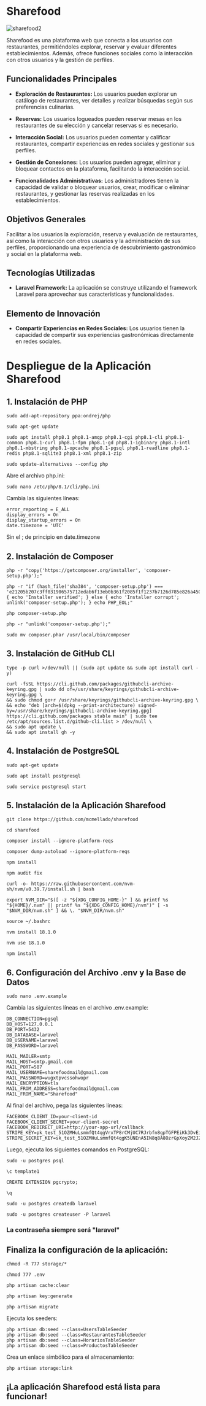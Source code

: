 # Sharefood

![sharefood2](https://github.com/mcmellado/sharefood/assets/113931748/8365c455-48f3-4e28-ac4a-148972599175)



Sharefood es una plataforma web que conecta a los usuarios con restaurantes, permitiéndoles explorar, reservar y evaluar diferentes establecimientos. Además, ofrece funciones sociales como la interacción con otros usuarios y la gestión de perfiles.

## Funcionalidades Principales

- **Exploración de Restaurantes:** Los usuarios pueden explorar un catálogo de restaurantes, ver detalles y realizar búsquedas según sus preferencias culinarias.
  
- **Reservas:** Los usuarios logueados pueden reservar mesas en los restaurantes de su elección y cancelar reservas si es necesario.

- **Interacción Social:** Los usuarios pueden comentar y calificar restaurantes, compartir experiencias en redes sociales y gestionar sus perfiles.

- **Gestión de Conexiones:** Los usuarios pueden agregar, eliminar y bloquear contactos en la plataforma, facilitando la interacción social.

- **Funcionalidades Administrativas:** Los administradores tienen la capacidad de validar o bloquear usuarios, crear, modificar o eliminar restaurantes, y gestionar las reservas realizadas en los establecimientos.

## Objetivos Generales

Facilitar a los usuarios la exploración, reserva y evaluación de restaurantes, así como la interacción con otros usuarios y la administración de sus perfiles, proporcionando una experiencia de descubrimiento gastronómico y social en la plataforma web.

## Tecnologías Utilizadas

- **Laravel Framework:** La aplicación se construye utilizando el framework Laravel para aprovechar sus características y funcionalidades.

## Elemento de Innovación

- **Compartir Experiencias en Redes Sociales:** Los usuarios tienen la capacidad de compartir sus experiencias gastronómicas directamente en redes sociales.

# Despliegue de la Aplicación Sharefood

## 1. Instalación de PHP

```
sudo add-apt-repository ppa:ondrej/php
```

```
sudo apt-get update
```

```
sudo apt install php8.1 php8.1-amqp php8.1-cgi php8.1-cli php8.1-common php8.1-curl php8.1-fpm php8.1-gd php8.1-igbinary php8.1-intl php8.1-mbstring php8.1-opcache php8.1-pgsql php8.1-readline php8.1-redis php8.1-sqlite3 php8.1-xml php8.1-zip
```

``` 
sudo update-alternatives --config php
```

Abre el archivo php.ini:

```
sudo nano /etc/php/8.1/cli/php.ini
```

Cambia las siguientes líneas:

```
error_reporting = E_ALL
display_errors = On
display_startup_errors = On
date.timezone = 'UTC'
```
Sin el ; de principio en date.timezone

## 2. Instalación de Composer

```
php -r "copy('https://getcomposer.org/installer', 'composer-setup.php');"
```
```
php -r "if (hash_file('sha384', 'composer-setup.php') === 'e21205b207c3ff031906575712edab6f13eb0b361f2085f1f1237b7126d785e826a450292b6cfd1d64d92e6563bbde02') { echo 'Installer verified'; } else { echo 'Installer corrupt'; unlink('composer-setup.php'); } echo PHP_EOL;"
```

```
php composer-setup.php
```

```
php -r "unlink('composer-setup.php');"
```

```
sudo mv composer.phar /usr/local/bin/composer
```

## 3. Instalación de GitHub CLI

```
type -p curl >/dev/null || (sudo apt update && sudo apt install curl -y)
```

```
curl -fsSL https://cli.github.com/packages/githubcli-archive-keyring.gpg | sudo dd of=/usr/share/keyrings/githubcli-archive-keyring.gpg \
&& sudo chmod go+r /usr/share/keyrings/githubcli-archive-keyring.gpg \
&& echo "deb [arch=$(dpkg --print-architecture) signed-by=/usr/share/keyrings/githubcli-archive-keyring.gpg] https://cli.github.com/packages stable main" | sudo tee /etc/apt/sources.list.d/github-cli.list > /dev/null \
&& sudo apt update \
&& sudo apt install gh -y
```


## 4. Instalación de PostgreSQL

```
sudo apt-get update
```
```
sudo apt install postgresql
```
```
sudo service postgresql start
```

## 5. Instalación de la Aplicación Sharefood

```
git clone https://github.com/mcmellado/sharefood
```

```
cd sharefood
```

```
composer install --ignore-platform-reqs
```

```
composer dump-autoload --ignore-platform-reqs
```

```
npm install
```

```
npm audit fix
```

```
curl -o- https://raw.githubusercontent.com/nvm-sh/nvm/v0.39.7/install.sh | bash
```

```
export NVM_DIR="$([ -z "${XDG_CONFIG_HOME-}" ] && printf %s "${HOME}/.nvm" || printf %s "${XDG_CONFIG_HOME}/nvm")" [ -s "$NVM_DIR/nvm.sh" ] && \. "$NVM_DIR/nvm.sh"
```

```
source ~/.bashrc
```

```
nvm install 18.1.0
```

```
nvm use 18.1.0
```

```
npm install
```

## 6. Configuración del Archivo .env y la Base de Datos

```
sudo nano .env.example
```

Cambia las siguientes líneas en el archivo .env.example:

```
DB_CONNECTION=pgsql 
DB_HOST=127.0.0.1
DB_PORT=5432
DB_DATABASE=laravel
DB_USERNAME=laravel
DB_PASSWORD=laravel

MAIL_MAILER=smtp
MAIL_HOST=smtp.gmail.com
MAIL_PORT=587
MAIL_USERNAME=sharefoodmail@gmail.com
MAIL_PASSWORD=wugxtpvcssohwopr
MAIL_ENCRYPTION=tls
MAIL_FROM_ADDRESS=sharefoodmail@gmail.com
MAIL_FROM_NAME="Sharefood"
```
Al final del archivo, pega las siguientes líneas:

```
FACEBOOK_CLIENT_ID=your-client-id
FACEBOOK_CLIENT_SECRET=your-client-secret
FACEBOOK_REDIRECT_URI=http://your-app-url/callback
STRIPE_KEY=pk_test_51OZMHuLsmmfQt4qgVrxTP8rCMjUC7RJrbfn8gpTGFPEiKk3DvEiYP2P1d3zi9UvKHqk3RSOZUqbEj58zljDil8Zy00cF1bt58j
STRIPE_SECRET_KEY=sk_test_51OZMHuLsmmfQt4qgK5UNEnA5IN8q8A8OzrGpXoyZM2J2kfAnz2vQva8UViNf3rRAyp70jqPvedNRv9kfvJZLxLpc00FcnCQy7t
```

Luego, ejecuta los siguientes comandos en PostgreSQL:

```
sudo -u postgres psql
```

```
\c template1
```

```
CREATE EXTENSION pgcrypto;
```

```
\q
```

```
sudo -u postgres createdb laravel
```

```
sudo -u postgres createuser -P laravel
```

### La contraseña siempre será "laravel"

## Finaliza la configuración de la aplicación:

```
chmod -R 777 storage/*
```

```
chmod 777 .env
```
```
php artisan cache:clear
```

```
php artisan key:generate
```

```
php artisan migrate
```

Ejecuta los seeders:

```
php artisan db:seed --class=UsersTableSeeder
php artisan db:seed --class=RestaurantesTableSeeder
php artisan db:seed --class=HorariosTableSeeder
php artisan db:seed --class=ProductosTableSeeder
```

Crea un enlace simbólico para el almacenamiento:

```
php artisan storage:link
```
## ¡La aplicación Sharefood está lista para funcionar!


